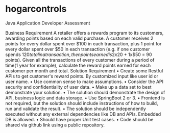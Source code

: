# hogarcontrols
Java Application Developer Assessment


Business Requirement
A retailer offers a rewards program to its customers, awarding points based on each valid purchase. A customer receives 2 points for every dollar spent over $100 in each transaction, plus 1 point for every dollar spent over $50 in each transaction (e.g. if one customer spends $120 total in a transaction, then points earned is 2x$20 + 1x$50 = 90 points).
Given all the transactions of every customer during a period of time(1 year for example), calculate the reward points earned for each customer per month and total.
Solution Requirement
	•	Create some Restful APIs to get customer's reward points. By customized input like user id or user name.
	•	Use common sense to make assumptions.
	•	Consider the API security and confidentiality of user data.
	•	Make up a data set to best demonstrate your solution.
	•	The solution should demonstrate the design of API, business logic and data storage.
	•	Use SpringBoot 2 or 3.
	•	Frontend is not required, but the solution should include instructions of how to build, run and validate the result.
	•	The solution should be independently executed without any external dependencies like DB and APIs. Embedded DB is allowed.
	•	Should have proper Unit test cases.
	•	Code should be shared via github link using a public repository.
